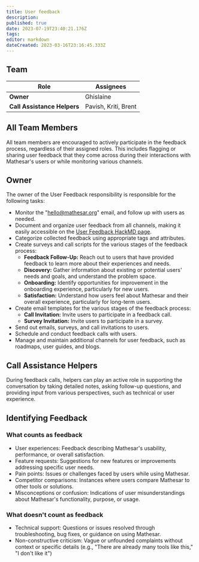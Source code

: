 ```yaml
---
title: User feedback
description: 
published: true
date: 2023-07-19T23:40:21.176Z
tags: 
editor: markdown
dateCreated: 2023-03-16T23:16:45.333Z
---
```


## Team

| Role | Assignees |
|-|-|
| **Owner** | Ghislaine |
| **Call Assistance Helpers** | Pavish, Kriti, Brent |

## All Team Members

All team members are encouraged to actively participate in the feedback process, regardless of their assigned roles. This includes flagging or sharing user feedback that they come across during their interactions with Mathesar's users or while monitoring various channels.

## Owner

The owner of the User Feedback responsibility is responsible for the following tasks:

- Monitor the "hello@mathesar.org" email, and follow up with users as needed.
- Document and organize user feedback from all channels, making it easily accessible on the [User Feedback HackMD page](https://hackmd.io/team/user-feedback).
- Categorize collected feedback using appropriate tags and attributes.
- Create surveys and call scripts for the various stages of the feedback process:
  - **Feedback Follow-Up:** Reach out to users that have provided feedback to learn more about their experiences and needs.
  - **Discovery:** Gather information about existing or potential users' needs and goals, and understand the problem space.
  - **Onboarding:** Identify opportunities for improvement in the onboarding experience, particularly for new users.
  - **Satisfaction:** Understand how users feel about Mathesar and their overall experience, particularly for long-term users.
- Create email templates for the various stages of the feedback process:
  - **Call Invitation:** Invite users to participate in a feedback call.
  - **Survey Invitation:** Invite users to participate in a survey.
- Send out emails, surveys, and call invitations to users.
- Schedule and conduct feedback calls with users.
- Manage and maintain additional channels for user feedback, such as roadmaps, user guides, and blogs.

## Call Assistance Helpers

During feedback calls, helpers can play an active role in supporting the conversation by taking detailed notes, asking follow-up questions, and providing input from various perspectives, such as technical or user experience.

## Identifying Feedback

### What counts as feedback

- User experiences: Feedback describing Mathesar's usability, performance, or overall satisfaction.
- Feature requests: Suggestions for new features or improvements addressing specific user needs.
- Pain points: Issues or challenges faced by users while using Mathesar.
- Competitor comparisons: Instances where users compare Mathesar to other tools or solutions.
- Misconceptions or confusion: Indications of user misunderstandings about Mathesar's functionality, purpose, or usage.

### What doesn't count as feedback

- Technical support: Questions or issues resolved through troubleshooting, bug fixes, or guidance on using Mathesar.
- Non-constructive criticism: Vague or unfounded complaints without context or specific details (e.g., "There are already many tools like this," "I don't like it")
